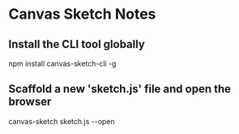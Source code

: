 # Canvas Sketch Notes


## Install the CLI tool globally
npm install canvas-sketch-cli -g


## Scaffold a new 'sketch.js' file and open the browser
canvas-sketch sketch.js --open